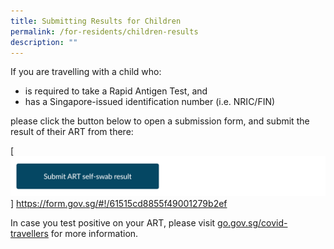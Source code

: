 ```yaml
---
title: Submitting Results for Children
permalink: /for-residents/children-results
description: ""
---
```

If you are travelling with a child who: 
* is required to take a Rapid Antigen Test, and 
* has a Singapore-issued identification number (i.e. NRIC/FIN)

please click the button below to open a submission form, and submit the result of their ART from there:

[![](/images/Submit%20ART%20button%20-%20AGSubmit.png)] https://form.gov.sg/#!/61515cd8855f49001279b2ef


In case you test positive on your ART, please visit [go.gov.sg/covid-travellers](https://go.gov.sg/covid-travellers) for more information.
